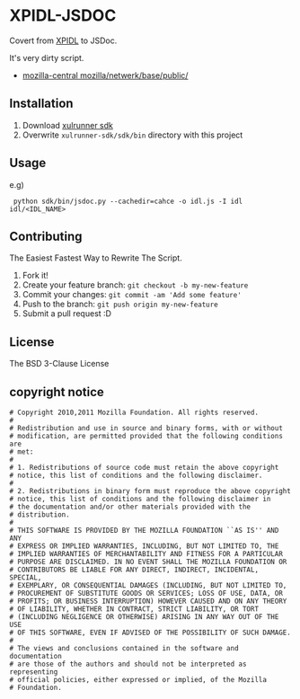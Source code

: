 # XPIDL-JSDOC

Covert from [XPIDL](https://developer.mozilla.org/en-US/docs/XPIDL "XPIDL") to JSDoc.

It's very dirty script.

* [mozilla-central mozilla/netwerk/base/public/](http://mxr.mozilla.org/mozilla-central/source/netwerk/base/public/ "mozilla-central mozilla/netwerk/base/public/")

## Installation

1. Download [xulrunner sdk](http://ftp.mozilla.org/pub/mozilla.org/xulrunner/releases/ "Index of /pub/mozilla.org/xulrunner/releases")
2. Overwrite ``xulrunner-sdk/sdk/bin`` directory with this project

## Usage

e.g)

	 python sdk/bin/jsdoc.py --cachedir=cahce -o idl.js -I idl idl/<IDL_NAME>


## Contributing

The Easiest Fastest Way to Rewrite The Script.

1. Fork it!
2. Create your feature branch: `git checkout -b my-new-feature`
3. Commit your changes: `git commit -am 'Add some feature'`
4. Push to the branch: `git push origin my-new-feature`
5. Submit a pull request :D

## License

The BSD 3-Clause License 

## copyright notice

```
# Copyright 2010,2011 Mozilla Foundation. All rights reserved.
#
# Redistribution and use in source and binary forms, with or without
# modification, are permitted provided that the following conditions are
# met:
#
# 1. Redistributions of source code must retain the above copyright
# notice, this list of conditions and the following disclaimer.
#
# 2. Redistributions in binary form must reproduce the above copyright
# notice, this list of conditions and the following disclaimer in
# the documentation and/or other materials provided with the
# distribution.
#
# THIS SOFTWARE IS PROVIDED BY THE MOZILLA FOUNDATION ``AS IS'' AND ANY
# EXPRESS OR IMPLIED WARRANTIES, INCLUDING, BUT NOT LIMITED TO, THE
# IMPLIED WARRANTIES OF MERCHANTABILITY AND FITNESS FOR A PARTICULAR
# PURPOSE ARE DISCLAIMED. IN NO EVENT SHALL THE MOZILLA FOUNDATION OR
# CONTRIBUTORS BE LIABLE FOR ANY DIRECT, INDIRECT, INCIDENTAL, SPECIAL,
# EXEMPLARY, OR CONSEQUENTIAL DAMAGES (INCLUDING, BUT NOT LIMITED TO,
# PROCUREMENT OF SUBSTITUTE GOODS OR SERVICES; LOSS OF USE, DATA, OR
# PROFITS; OR BUSINESS INTERRUPTION) HOWEVER CAUSED AND ON ANY THEORY
# OF LIABILITY, WHETHER IN CONTRACT, STRICT LIABILITY, OR TORT
# (INCLUDING NEGLIGENCE OR OTHERWISE) ARISING IN ANY WAY OUT OF THE USE
# OF THIS SOFTWARE, EVEN IF ADVISED OF THE POSSIBILITY OF SUCH DAMAGE.
#
# The views and conclusions contained in the software and documentation
# are those of the authors and should not be interpreted as representing
# official policies, either expressed or implied, of the Mozilla
# Foundation.
```